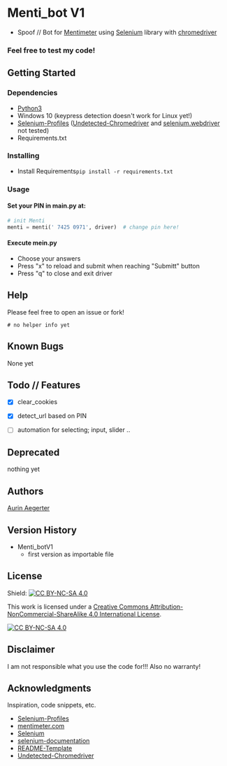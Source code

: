 # Menti_bot V1

* Spoof // Bot for [Mentimeter](https://www.menti.com/) using [Selenium](https://github.com/SeleniumHQ/selenium) library with [chromedriver](https://chromedriver.chromium.org/downloads)

### Feel free to test my code!

## Getting Started

### Dependencies

* [Python3](https://www.python.org/downloads/)
* Windows 10 (keypress detection doesn't work for Linux yet!)
* [Selenium-Profiles](https://github.com/kaliiiiiiiiii/Selenium-Profiles) ([Undetected-Chromedriver](https://github.com/ultrafunkamsterdam/undetected-chromedriver) and [selenium.webdriver](https://www.selenium.dev/documentation/webdriver/) not tested)
* Requirements.txt

### Installing

* Install Requirements```pip install -r requirements.txt```

### Usage

#### Set your PIN in main.py at:
```python
# init Menti
menti = menti(' 7425 0971', driver)  # change pin here!
```

#### Execute mein.py

* Choose your answers
* Press "x" to reload and submit when reaching "Submitt" button
* Press "q" to close and exit driver

## Help

Please feel free to open an issue or fork!
```commandline
# no helper info yet
```

## Known Bugs

None yet

## Todo // Features

* [x] clear_cookies
* [x] detect_url based on PIN
* [ ] automation for selecting; input, slider ..


## Deprecated

nothing yet

## Authors

[Aurin Aegerter](mailto:aurin.aegerter@stud.gymthun.ch)

## Version History

* Menti_botV1
  * first version as importable file

## License

Shield: [![CC BY-NC-SA 4.0][cc-by-nc-sa-shield]][cc-by-nc-sa]

This work is licensed under a
[Creative Commons Attribution-NonCommercial-ShareAlike 4.0 International License][cc-by-nc-sa].

[![CC BY-NC-SA 4.0][cc-by-nc-sa-image]][cc-by-nc-sa]

[cc-by-nc-sa]: http://creativecommons.org/licenses/by-nc-sa/4.0/
[cc-by-nc-sa-image]: https://licensebuttons.net/l/by-nc-sa/4.0/88x31.png
[cc-by-nc-sa-shield]: https://img.shields.io/badge/License-CC%20BY--NC--SA%204.0-lightgrey.svg

## Disclaimer

I am not responsible what you use the code for!!! Also no warranty!

## Acknowledgments

Inspiration, code snippets, etc.

* [Selenium-Profiles](https://github.com/kaliiiiiiiiii/Selenium-Profiles)
* [mentimeter.com](https://www.mentimeter.com/)
* [Selenium](https://github.com/SeleniumHQ/selenium)
* [selenium-documentation](https://www.selenium.dev/documentation/)
* [README-Template](https://gist.github.com/DomPizzie/7a5ff55ffa9081f2de27c315f5018afc)
* [Undetected-Chromedriver](https://github.com/ultrafunkamsterdam/undetected-chromedriver)
